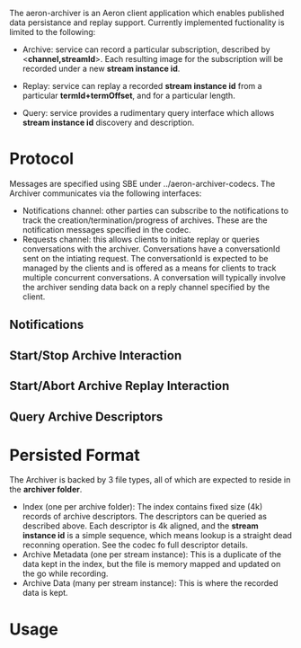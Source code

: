 The aeron-archiver is an Aeron client application which enables
published data persistance and replay support. Currently implemented
fuctionality is limited to the following:
- Archive: service can record a particular subscription, described
by <__channel,streamId__>. Each resulting image for the subscription
will be recorded under a new __stream instance id__.

- Replay: service can replay a recorded __stream instance id__ from
a particular __termId+termOffset__, and for a particular length.

- Query: service provides a rudimentary query interface which
allows __stream instance id__ discovery and description.

Protocol
=====
Messages are specified using SBE under ../aeron-archiver-codecs. The
Archiver communicates via the following interfaces:
 - Notifications channel: other parties can subscribe to the notifications
 to track the creation/termination/progress of archives. These are the
 notification messages specified in the codec.
 - Requests channel: this allows clients to initiate replay or queries
 conversations with the archiver. Conversations have a conversationId sent
 on the intiating request. The conversationId is expected to be managed by
 the clients and is offered as a means for clients to track multiple
 concurrent conversations. A conversation will typically involve the
 archiver sending data back on a reply channel specified by the client.

Notifications
----

Start/Stop Archive Interaction 
----

Start/Abort Archive Replay Interaction 
----

Query Archive Descriptors
----

Persisted Format
=====
The Archiver is backed by 3 file types, all of which are expected to reside in the __archiver folder__.

 -  Index (one per archive folder): The index contains fixed size (4k) records of archive descriptors. The descriptors
 can be queried as described above. Each descriptor is 4k aligned, and the __stream instance id__
 is a simple sequence, which means lookup is a straight dead reconning operation. See the codec
 fo full descriptor details.
 - Archive Metadata (one per stream instance): This is a duplicate of the data kept in the index, but the file
 is memory mapped and updated on the go while recording.
 - Archive Data (many per stream instance): This is where the recorded data is kept.
 
 Usage
 ===
 
 